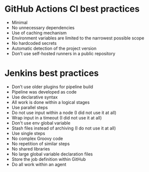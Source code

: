 # GitHub Actions CI best practices
- Minimal
- No unnecessary dependencies
- Use of caching mechanism
- Environment variables are limited to the narrowest possible scope
- No hardcoded secrets
- Automatic detection of the project version  
- Don’t use self-hosted runners in a public repository  
  
# Jenkins best practices
- Don’t use older plugins for pipeline build
- Pipeline was developed as code
- Use declarative syntax  
- All work is done within a logical stages
- Use parallel steps  
- Do not use input within a node (I did not use it at all)
- Wrap input in a timeout (I did not use it at all)
- Don't use env global variable
- Stash files instead of archiving (I do not use it at all)
- Use single steps
- No complex Groovy code
- No repetition of similar steps
- No shared libraries
- No large global variable declaration files
- Store the job definition within GitHub
- Do all work within an agent